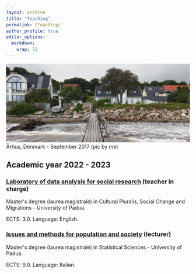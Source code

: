 ```yaml
---
layout: archive
title: "Teaching"
permalink: /Teaching/
author_profile: true
editor_options: 
  markdown: 
    wrap: 72
---
```


<img src="/images/aarhus.jpg"/> Århus, Denmark - September 2017 (pic by
me)

## Academic year 2022 - 2023


### [Laboratory of data analysis for social research](https://en.didattica.unipd.it/off/2021/LM/SU/SU2591/000ZZ/SUQ1094899/N0) (teacher in charge)

Master's degree (laurea magistrale) in Cultural Pluralis, Social Change
and Migrations - University of Padua.

ECTS: 3.0. Language: English.


### [Issues and methods for population and society](https://en.didattica.unipd.it/off/2021/LM/SC/SS1736/000ZZ/SCP4063380/N0) (lecturer)

Master's degree (laurea magistrale) in Statistical Sciences - University
of Padua.

ECTS: 9.0. Language: Italian.
